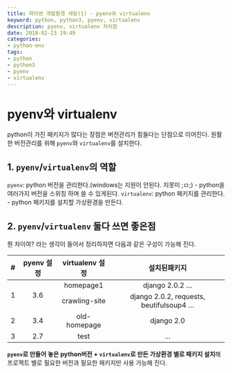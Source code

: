 ```yaml
---
title: 파이썬 개발환경 세팅(1) - pyenv와 virtualenv
keyword: python, python3, pyenv, virtualenv
description: pyenv, virtualenv 차이점
date: 2018-02-23 19:49
categories:
- python-env
tags:
- python
- python3
- pyenv
- virtualenv
---
```

# pyenv와 virtualenv
python이 가진 패키지가 많다는 장점은 버전관리가 힘들다는 단점으로 이어진다.
원활한 버전관리를 위해 `pyenv`와 `virtualenv`를 설치한다.

## 1. `pyenv`/`virtualenv`의 역할
`pyenv`: python 버전을 관리한다.(windows는 지원이 안된다. 지못미 ;ㅁ;)
    - python을 여러가지 버전을 스위칭 하며 쓸 수 있게된다.
`virtualenv`: python 패키지를 관리한다.
    - python 패키지를 설치할 가상환경을 만든다.

## 2. `pyenv`/`virtualenv` 둘다 쓰면 좋은점
뭔 차이여? 라는 생각이 들어서 정리하자면 다음과 같은 구성이 가능해 진다.
<table>
  <thead>
    <tr>
      <th style="text-align: center">#</th>
      <th style="text-align: center">pyenv  설정</th>
      <th style="text-align: center">virtualenv 설정</th>
      <th style="text-align: center">설치된패키지</th>
    </tr>
  </thead>
  <tbody>
    <tr>
      <td rowspan="2" style="text-align: center">1</td>
      <td rowspan="2" style="text-align: center">3.6</td>
      <td style="text-align: center">homepage1</td>
      <td style="text-align: center">django 2.0.2 …</td>
    </tr>
    <tr>
      <td style="text-align: center">crawling-site</td>
      <td style="text-align: center">django 2.0.2, requests, beutifulsoup4 …</td>
    </tr>
    <tr>
      <td style="text-align: center">2</td>
      <td style="text-align: center">3.4</td>
      <td style="text-align: center">old-homepage</td>
      <td style="text-align: center">django 2.0</td>
    </tr>
    <tr>
      <td style="text-align: center">3</td>
      <td style="text-align: center">2.7</td>
      <td style="text-align: center">test</td>
      <td style="text-align: center">…</td>
    </tr>
  </tbody>
</table>

**`pyenv`로 만들어 놓은 python버전 + `virtualenv`로 만든 가상환경 별로 패키지 설치**해 프로젝트 별로 필요한 버전과 필요한 패키지만 사용 가능해 진다.
